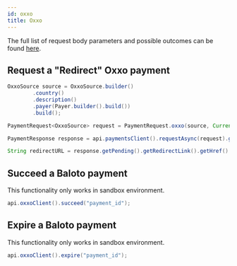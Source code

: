 ```yaml
---
id: oxxo
title: Oxxo
---
```


The full list of request body parameters and possible outcomes can be found [here](https://docs.checkout.com/payments/payment-methods/cash-and-atm-payment/oxxo).

## Request a "Redirect" Oxxo payment

```java
OxxoSource source = OxxoSource.builder()
        .country()
        .description()
        .payer(Payer.builder().build())
        .build();

PaymentRequest<OxxoSource> request = PaymentRequest.oxxo(source, Currency.MXN, 1000L);

PaymentResponse response = api.paymentsClient().requestAsync(request).get();

String redirectURL = response.getPending().getRedirectLink().getHref()
```

## Succeed a Baloto payment

This functionality only works in sandbox environment.

```java
api.oxxoClient().succeed("payment_id");
```

## Expire a Baloto payment

This functionality only works in sandbox environment.

```java
api.oxxoClient().expire("payment_id");
```
